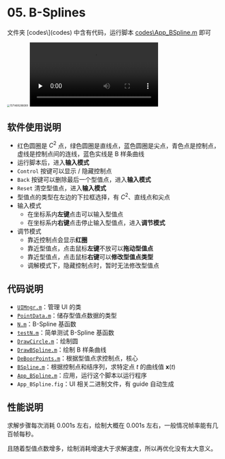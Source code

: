 # 05. B-Splines

文件夹 [codes\\](codes\) 中含有代码，运行脚本 [codes\App_BSpline.m](codes\App_BSpline.m) 即可

<img src="assets/1571489286069.png" alt="1571489286069" style="zoom:40%;" />

<video id="video" controls="" preload="none">
    <source id="mp4" src="demo.mp4" type="video/mp4">
</video>

## 软件使用说明

- 红色圆圈是 $C^2$ 点，绿色圆圈是直线点，蓝色圆圈是尖点，青色点是控制点，虚线是控制点间的连线，蓝色实线是 B 样条曲线
- 运行脚本后，进入**输入模式** 
- `Control` 按键可以显示 / 隐藏控制点
- `Back` 按键可以删除最后一个型值点，进入**输入模式** 
- `Reset` 清空型值点，进入**输入模式** 
- 型值点的类型在左边的下拉框选择，有 $C^2$、直线点和尖点
- 输入模式
  - 在坐标系内**左键**点击可以输入型值点
  - 在坐标系内**右键**点击停止输入型值点，进入**调节模式** 
- 调节模式
  - 靠近控制点会显示**红圈**
  - 靠近型值点，点击鼠标**左键**不放可以**拖动型值点** 
  - 靠近型值点，点击鼠标**右键**可以**修改型值点类型** 
  - 调解模式下，隐藏控制点时，暂时无法修改型值点

## 代码说明

- [`UIMngr.m`](codes\UIMngr.m)：管理 UI 的类
- [`PointData.m`](codes\PointData.m)：储存型值点数据的类型
- [`N.m`](codes\N.m)：B-Spline 基函数
- [`testN.m`](codes\testN.m)：简单测试 B-Spline 基函数
- [`DrawCircle.m`](codes\DrawCircle.m)：绘制圆
- [`DrawBSpline.m`](codes\DrawBSpline.m)：绘制 B 样条曲线
- [`DeBoorPoints.m`](codes\DeBoorPoints.m)：根据型值点求控制点，核心
- [`BSpline.m`](codes\BSpline.m)：根据控制点和结序列，求特定点 $t$ 的曲线值 $\pmb{x}(t)$ 
- [`App_BSpline.m`](codes\App_BSpline.m)：应用，运行这个脚本以运行程序
- `App_BSpline.fig`：UI 相关二进制文件，有 guide 自动生成

## 性能说明

求解步骤每次消耗 0.001s 左右，绘制大概在 0.001s 左右，一般情况帧率能有几百帧每秒。

且随着型值点数增多，绘制消耗增速大于求解速度，所以再优化没有太大意义。